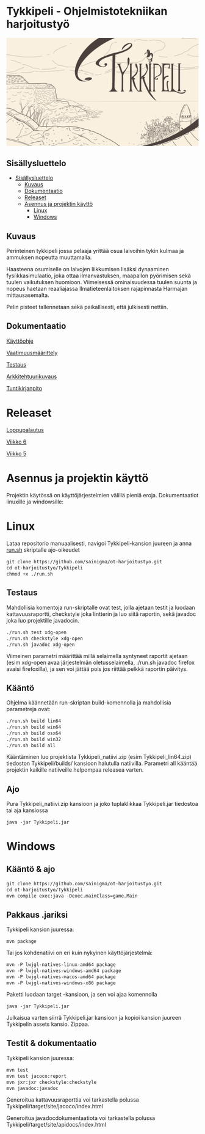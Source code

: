 # Tykkipeli - Ohjelmistotekniikan harjoitustyö
![kansikuva](./dokumentaatio/assets/kansi.png)

## Sisällysluettelo

- [Sisällysluettelo](#sisällysluettelo)
    - [Kuvaus](#kuvaus)
    - [Dokumentaatio](#dokumentaatio)
    - [Releaset](#releaset)
    - [Asennus ja projektin käyttö](#asennus-ja-projektin-käyttö)
        - [Linux](#Linux)
        - [Windows](#Windows)

## Kuvaus

Perinteinen tykkipeli jossa pelaaja yrittää osua laivoihin tykin kulmaa ja ammuksen nopeutta muuttamalla. 

Haasteena osumiselle on laivojen liikkumisen lisäksi dynaaminen fysiikkasimulaatio, joka ottaa ilmanvastuksen, maapallon pyörimisen sekä tuulen vaikutuksen huomioon. Viimeisessä ominaisuudessa tuulen suunta ja nopeus haetaan reaaliajassa Ilmatieteenlaitoksen rajapinnasta Harmajan mittausasemalta. 

Pelin pisteet tallennetaan sekä paikallisesti, että julkisesti nettiin.

## Dokumentaatio

[Käyttöohje](/dokumentaatio/kayttoohje.md)

[Vaatimuusmäärittely](/dokumentaatio/vaatimusmaarittely.md)

[Testaus](/dokumentaatio/testaus.md)

[Arkkitehtuurikuvaus](/dokumentaatio/arkkitehtuuri.md)

[Tuntikirjanpito](/dokumentaatio/tuntikirjanpito.md)

# Releaset

[Loppupalautus](https://github.com/sainigma/ot-harjoitustyo/releases/tag/1.0)

[Viikko 6](https://github.com/sainigma/ot-harjoitustyo/releases/tag/0.8)

[Viikko 5](https://github.com/sainigma/ot-harjoitustyo/releases/tag/0.6)

# Asennus ja projektin käyttö

Projektin käytössä on käyttöjärjestelmien välillä pieniä eroja. Dokumentaatiot linuxille ja windowsille:

# Linux

Lataa repositorio manuaalisesti, navigoi Tykkipeli-kansion juureen ja anna [run.sh](/Tykkipeli/run.sh) skriptalle ajo-oikeudet

    git clone https://github.com/sainigma/ot-harjoitustyo.git
    cd ot-harjoitustyo/Tykkipeli
    chmod +x ./run.sh

## Testaus

Mahdollisia komentoja run-skriptalle ovat test, jolla ajetaan testit ja luodaan kattavuusraportti, checkstyle joka lintterin ja luo siitä raportin, sekä javadoc joka luo projektille javadocin. 

    ./run.sh test xdg-open
    ./run.sh checkstyle xdg-open
    ./run.sh javadoc xdg-open

Viimeinen parametri määrittää millä selaimella syntyneet raportit ajetaan (esim xdg-open avaa järjestelmän oletusselaimella, ./run.sh javadoc firefox avaisi firefoxilla), ja sen voi jättää pois jos riittää pelkkä raportin päivitys.

## Kääntö

Ohjelma käännetään run-skriptan build-komennolla ja mahdollisia parametreja ovat:

    ./run.sh build lin64
    ./run.sh build win64
    ./run.sh build osx64
    ./run.sh build win32
    ./run.sh build all

Kääntäminen luo projektista Tykkipeli_natiivi.zip (esim Tykkipeli_lin64.zip) tiedoston Tykkipeli/builds/ kansioon halutulla natiivilla. Parametri all kääntää projektin kaikille natiiveille helpompaa releasea varten.

## Ajo

Pura Tykkipeli_natiivi.zip kansioon ja joko tuplaklikkaa Tykkipeli.jar tiedostoa tai aja kansiossa

    java -jar Tykkipeli.jar

# Windows

## Kääntö & ajo

    git clone https://github.com/sainigma/ot-harjoitustyo.git
    cd ot-harjoitustyo/Tykkipeli
    mvn compile exec:java -Dexec.mainClass=game.Main

## Pakkaus .jariksi

Tykkipeli kansion juuressa:

    mvn package

Tai jos kohdenatiivi on eri kuin nykyinen käyttöjärjestelmä:

    mvn -P lwjgl-natives-linux-amd64 package
    mvn -P lwjgl-natives-windows-amd64 package
    mvn -P lwjgl-natives-macos-amd64 package
    mvn -P lwjgl-natives-windows-x86 package


Paketti luodaan target -kansioon, ja sen voi ajaa komennolla

    java -jar Tykkipeli.jar

Julkaisua varten siirrä Tykkipeli.jar kansioon ja kopioi kansion juureen Tykkipelin assets kansio. Zippaa.

## Testit & dokumentaatio

Tykkipeli kansion juuressa:

    mvn test
    mvn test jacoco:report
    mvn jxr:jxr checkstyle:checkstyle
    mvn javadoc:javadoc

Generoitua kattavuusraporttia voi tarkastella polussa Tykkipeli/target/site/jacoco/index.html

Generoitua javadocdokumentaatiota voi tarkastella polussa Tykkipeli/target/site/apidocs/index.html